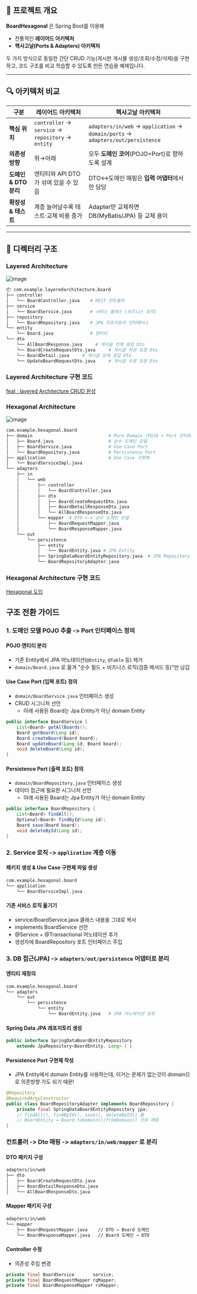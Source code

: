 ## 📑 프로젝트 개요

**BoardHexagonal** 은 Spring Boot를 이용해  
- 전통적인 **레이어드 아키텍처**  
- **헥사고날(Ports & Adapters) 아키텍처**  

두 가지 방식으로 동일한 간단 CRUD 기능(게시판 게시물 생성/조회/수정/삭제)을 구현하고, 코드 구조를 비교 학습할 수 있도록 만든 연습용 예제입니다.

---

## 🔍 아키텍처 비교

| 구분               | 레이어드 아키텍처                                    | 헥사고날 아키텍처                                      |
|------------------|-------------------------------------------------|----------------------------------------------------|
| **핵심 위치**        | `controller` → `service` → `repository` → `entity` | `adapters/in/web` → `application` → `domain/ports` → `adapters/out/persistence` |
| **의존성 방향**      | 위→아래                                            | 모두 **도메인 코어**(POJO+Port)로 향하도록 설계                           |
| **도메인 & DTO 분리** | 엔티티와 API DTO가 섞여 있을 수 있음                  | DTO↔도메인 매핑은 **입력 어댑터**에서만 담당                            |
| **확장성 & 테스트**   | 계층 늘어날수록 테스트·교체 비용 증가                   | Adapter만 교체하면 DB(MyBatis/JPA) 등 교체 용이                   |

---

## 📂 디렉터리 구조

### Layered Architecture

![image](https://github.com/user-attachments/assets/f5c02456-ebc2-401e-97b7-492396e055ce)

```bash
📦 com.example.layeredarchitecture.board
├── controller
│   └── BoardController.java    # REST 컨트롤러
├── service
│   └── BoardService.java       # 서비스 클래스 (비즈니스 로직)
├── repository
│   └── BoardRepository.java    # JPA 리포지토리 인터페이스
└── entity
    └── Board.java              # 엔티티
└── dto
    └── AllBoardResponse.java     # 게시글 전체 응답 Dto
    └── BoardCreateRequestDto.java     # 게시글 작성 요청 Dto
    └── BoardDetail.java     # 게시글 상세 응답 Dto
    └── UpdateBoardRequestDto.java     # 게시글 수정 요청 Dto
```

### Layered Architecture 구현 코드
[feat : layered Architecture CRUD 완성](https://github.com/CheorHyeon/BoardHexagonal/pull/1)

### Hexagonal Architecture

![image](https://github.com/user-attachments/assets/d4f75c6b-a88e-436e-9c53-55cedd982765)


```bash
com.example.hexagonal.board
├── domain                             # Pure Domain (POJO + Port 인터페이스)
│   ├── Board.java                     # 순수 도메인 모델
│   ├── BoardService.java              # Use Case Port
│   └── BoardRepository.java           # Persistence Port
├── application                        # Use Case 구현체
│   └── BoardServiceImpl.java
└── adapters
    ├── in
    │   └── web
    │       ├── controller
    │       │   └── BoardController.java
    │       ├── dto
    │       │   ├── BoardCreateRequestDto.java
    │       │   ├── BoardDetailResponseDto.java
    │       │   └── AllBoardResponseDto.java
    │       └── mapper  # DTO <-> 순수 도메인 모델
    │           ├── BoardRequestMapper.java
    │           └── BoardResponseMapper.java
    └── out
        └── persistence
            ├── entity
            │   └── BoardEntity.java # JPA Entity
            ├── SpringDataBoardEntityRepository.java  # JPA Repository
            └── BoardRepositoryAdapter.java
```

### Hexagonal Architecture 구현 코드
[Hexagonal 도입](https://github.com/CheorHyeon/BoardHexagonal/pull/2)

## 구조 전환 가이드

### 1. 도메인 모델 POJO 추출 -> Port 인터페이스 정의

#### POJO 엔티티 분리
- 기존 Entity에서 JPA 어노테이션(`@Entity`, `@Table` 등) 제거
- `domain/Board.java` 로 옮겨 "순수 필드 + 비즈니스 로직(검증 메서드 등)"만 남김

#### Use Case Port (입력 포트) 정의
- `domain/BoardService.java` 인터페이스 생성
- CRUD 시그니처 선언
  - 아래 사용된 Board는 Jpa Entity가 아닌 domain Entity
```java
public interface BoardService {
	List<Board> getAllBoards();
	Board getBoard(Long id);
	Board createBoard(Board board);
	Board updateBoard(Long id, Board board);
	void deleteBoard(Long id);
}
```

#### Persistence Port (출력 포트) 정의
- `domain/BoardRepository.java` 인터페이스 생성
- 데이터 접근에 필요한 시그니처 선언
  - 아래 사용된 Board는 Jpa Entity가 아닌 domain Entity
```java
public interface BoardRepository {
	List<Board> findAll();
	Optional<Board> findById(Long id);
	Board save(Board board);
	void deleteById(Long id);
}
```

### 2. Service 로직 -> `application` 계층 이동

#### 패키지 생성 & Use Case 구현체 파일 생성
```bash
com.example.hexagonal.board
└── application
    └── BoardServiceImpl.java
```

#### 기존 서비스 로직 옮기기
- service/BoardService.java 클래스 내용을 그대로 복사
- implements BoardService 선언
- @Service + @Transactional 어노테이션 추가
- 생성자에 BoardRepository 포트 인터페이스 주입

### 3. DB 접근(JPA) -> `adapters/out/persistence` 어댑터로 분리

#### 엔티티 재정의
```bash
com.example.hexagonal.board
└── adapters
    └── out
        └── persistence
            └── entity
                └── BoardEntity.java   # JPA 어노테이션 보유
```

#### Spring Data JPA 레포지토리 생성
```java
public interface SpringDataBoardEntityRepository
    extends JpaRepository<BoardEntity, Long> { }
```

#### Persistence Port 구현체 작성
- JPA Entity에서 domain Entity를 사용하는데, 이거는 문제가 없는것이 domain으로 의존방향 가도 되기 때문!
```java
@Repository
@RequiredArgsConstructor
public class BoardRepositoryAdapter implements BoardRepository {
    private final SpringDataBoardEntityRepository jpa;
    // findAll(), findById(), save(), deleteById() 를
    // BoardEntity ↔ Board.toDomain()/fromDomain() 으로 매핑
}
```

### 컨트롤러 -> Dto 매핑 -> `adapters/in/web/mapper` 로 분리

#### DTO 패키지 구성
```bash
adapters/in/web
├── dto
│   ├── BoardCreateRequestDto.java
│   ├── BoardDetailResponseDto.java
│   └── AllBoardResponseDto.java
```

#### Mapper 패키지 구성
```bash
adapters/in/web
└── mapper
    ├── BoardRequestMapper.java    // DTO → Board 도메인
    └── BoardResponseMapper.java   // Board 도메인 → DTO
```

#### Controller 수정
- 의존성 주입 변경
```java
private final BoardService       service;
private final BoardRequestMapper rqMapper;
private final BoardResponseMapper rsMapper;
```
